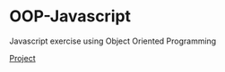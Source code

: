 # OOP-Javascript
 Javascript exercise using Object Oriented Programming
 
 <a href="https://stivenaguino.github.io/OOP-Javascript/" target="_blank">Project</a>
